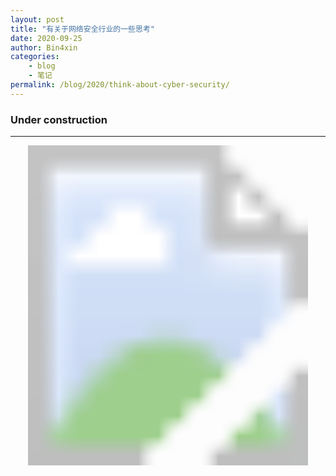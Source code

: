```yaml
---
layout: post
title: "有关于网络安全行业的一些思考"
date: 2020-09-25
author: Bin4xin
categories:
    - blog
    - 笔记
permalink: /blog/2020/think-about-cyber-security/
---
```


### Under construction
---

<div class="d-none d-sm-block position-absolute col-5 col-md-4 col-lg-3 bottom-0 right-0 mr-lg-5 mb-md-n4">

<!-- this is a gap between text and pics:) -->
</div>

<div class="d-none d-sm-block position-absolute col-5 col-md-4 col-lg-3 bottom-0 right-0 mr-lg-5 mb-md-n4">

<!-- this is a gap between text and pics:) -->
</div>
<div class="d-none d-sm-block position-absolute col-5 col-md-4 col-lg-3 bottom-0 right-0 mr-lg-5 mb-md-n4">

<!-- this is a gap between text and pics:) -->
</div>


<div class="d-none d-sm-block position-absolute col-5 col-md-4 col-lg-3 bottom-0 right-0 mr-lg-5 mb-md-n4">
<div class="width-full" >
<svg viewBox="0 0 300 305" class="width-fit">
<defs>
<mask id="https___github_githubassets_com_images_modules_site_home_astro-mona-alpha_jpg">
<image width="300" height="305" href="/assets/img/post-bg/astro-mona-alpha.jpg"></image>
</mask>
</defs>
<image mask="url(#https___github_githubassets_com_images_modules_site_home_astro-mona-alpha_jpg)" width="300" height="305" href="/assets/img/post-bg/astro-mona.jpg"></image>
</svg>
</div>
</div>



<!--	oopos！被你发现了！
* it工作人员（包括运维、开发等等）公司内的矛盾

* 软件开发和传统安全公司之间的矛盾

网络防火墙作为访问控制设备，主要工作在OSI模型三、四层，基于IP报文进行检测。只是对端口做限制，对TCP协议做封堵。
其产品设计无需理解HTTP会话，也就决定了无法理解Web应用程序语言如HTML、SQL语言。因此，它不可能对HTTP通讯进行输入验证或攻击规则分析。针对Web网站的恶意攻击绝大部分都将封装为HTTP请求，从80或443端口顺利通过防火墙检测。 
一些定位比较综合、提供丰富功能的防火墙，也具备一定程度的应用层防御能力，如能根据TCP会话异常性及攻击特征阻止网络层的攻击，通过IP分拆和组合也能判断是否有攻击隐藏在多个数据包中，但从根本上说他仍然无法理解HTTP会话，难以应对如SQL注入、跨站脚本、cookie窃取、网页篡改等应用层攻击。 
web应用防火墙能在应用层理解分析HTTP会话，因此能有效的防止各类应用层攻击，同时他向下兼容，具备网络防火墙的功能。 -->


<html>
<head>
	<title></title>
<!-- <link href="/assets/css/bg.css" rel="stylesheet"> -->
<script>
var consoleConfig = {
welcome: '\n哈？(づ｡◕‿‿◕｡)づ！你在偷看什么。本文还在"思考"中...\n',
theme: '\n1、it工作人员（包括运维、开发等等）公司内的矛盾\n2、软件开发和传统安全公司之间的矛盾  \n\n源码:https://github.com/Bin4xin/bin4xin.github.io \n\n如果喜欢可以 %c star%c  %c支持一下%c  ❤️~\n',

};

var consoleInfo = (function(consoleConfig) {
console.log('%c' + consoleConfig.welcome, 'color: #6190e8');
console.log('%c' + consoleConfig.theme, 'color: #6190e8;','padding: 0 5px;color: #fff;background: #6190e8;','color: #6190e8;','padding: 0 5px;color: #fff;background: #6190e8;','color: #6190e8;');
console.log('%c' + consoleConfig.qrcode, 'color: #6190e8');
console.log('%c' + consoleConfig.search, 'color: #6190e8');

}(consoleConfig));</script>
</head>
<body>

</body>
</html>
